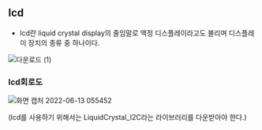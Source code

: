 ## lcd

- lcd란 liquid crystal display의 줄임말로 액정 디스플레이라고도 불리며 디스플레이 장치의 종류 중 하나이다.

![다운로드 (1)](https://user-images.githubusercontent.com/102521625/173253151-413e70e8-a01d-4cd4-a829-de33c07593f7.jpeg)

### lcd회로도

![화면 캡처 2022-06-13 055452](https://user-images.githubusercontent.com/102521625/173253242-d35f6172-3817-471e-a07d-60f9f86d3864.jpg)

(lcd를 사용하기 위해서는 LiquidCrystal_I2C라는 라이브러리를 다운받아야 한다.)
